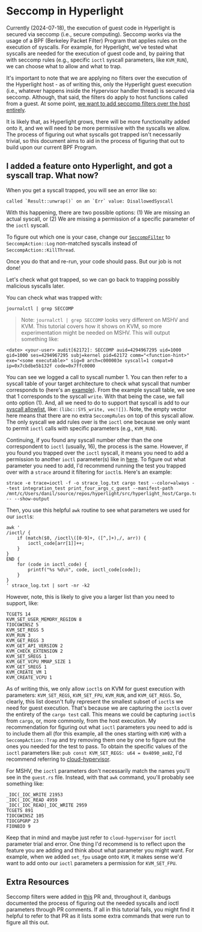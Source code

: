 # Seccomp in Hyperlight

Currently (2024-07-18), the execution of guest code in Hyperlight is secured via seccomp (i.e., secure computing). Seccomp works via the usage of a BPF (Berkeley Packet Filter) Program that applies rules on the execution of syscalls. For example, for Hyperlight, we've tested what syscalls are needed for the execution of guest code and, by pairing that with seccomp rules (e.g., specific `ioctl` syscall parameters, like `KVM_RUN`), we can choose what to allow and what to trap.

It's important to note that we are applying no filters over the execution of the Hyperlight host - as of writing this, only the Hyperlight guest execution (i.e., whatever happens inside the Hypervisor handler thread) is secured via seccomp. Although, that said, the filters do apply to host functions called from a guest. At some point, [we want to add seccomp filters over the host entirely](https://github.com/deislabs/hyperlight/issues/1471).

It is likely that, as Hyperlight grows, there will be more functionality added onto it, and we will need to be more permissive with the syscalls we allow. The process of figuring out what syscalls got trapped isn't necessarily trivial, so this document aims to aid in the process of figuring that out to build upon our current BPF Program.

## I added a feature onto Hyperlight, and got a syscall trap. What now?

When you get a syscall trapped, you will see an error like so:
```text
called `Result::unwrap()` on an `Err` value: DisallowedSyscall
```

With this happening, there are two possible options:
(1) We are missing an actual syscall, or
(2) We are missing a permission of a specific parameter of the `ioctl` syscall.

To figure out which one is your case, change our [`SeccompFilter`](https://github.com/deislabs/hyperlight/blob/dev/src/hyperlight_host/src/seccomp/guest.rs#L103) to `SeccompAction::Log` non-matched syscalls instead of `SeccompAction::KillThread`.

Once you do that and re-run, your code should pass. But our job is not done!

Let's check what got trapped, so we can go back to trapping possibly malicious syscalls later.

You can check what was trapped with:
```shell
journalctl | grep SECCOMP
```
> Note: `journalctl | grep SECCOMP` looks very different on MSHV and KVM. This tutorial covers how it shows on KVM, so more experimentation might be needed on MSHV.
This will output something like:
```text
<date> <your-user> audit[62172]: SECCOMP auid=4294967295 uid=1000 gid=1000 ses=4294967295 subj=kernel pid=62172 comm="<function-hint>" exe="<some executable>" sig=0 arch=c000003e syscall=1 compat=0 ip=0x7cbdbe5b132f code=0x7ffc0000
```

You can see we logged a call to syscall number 1. You can then refer to a syscall table of your target architecture to check what syscall that number corresponds to (here's an [example](https://github.com/rust-lang/libc/blob/0e28c864c25d2e9b0ab082947445efccef213da4/src/unix/linux_like/linux/gnu/b64/x86_64/not_x32.rs#L70)). From the example syscall table, we see that 1 corresponds to the syscall `write`. With that being the case, we fall onto option (1). And, all we need to do to support that syscall is add to our [syscall allowlist](https://github.com/deislabs/hyperlight/blob/dev/src/hyperlight_host/src/seccomp/guest.rs#L101), like: `(libc::SYS_write, vec![])`. Note, the empty vector here means that there are no extra `SeccompRules` on top of this syscall allow. The only syscall we add rules over is the `ioctl` one because we only want to permit `ioctl` calls with specific parameters (e.g., `KVM_RUN`).

Continuing, if you found any syscall number other than the one correspondent to `ioctl` (usually, 16), the process is the same. However, if you found you trapped over the `ioctl` syscall, it means you need to add a permission to another `ioctl` parameter(s) like in [here](https://github.com/deislabs/hyperlight/blob/dev/src/hyperlight_host/src/seccomp/guest.rs#L46). To figure out what parameter you need to add, I'd recommend running the test you trapped over with a `strace` around it filtering for `ioctl`s. Here's an example:

```shell
strace -e trace=ioctl -f -o strace_log.txt cargo test --color=always --test integration_test print_four_args_c_guest --manifest-path /mnt/c/Users/danil/source/repos/hyperlight/src/hyperlight_host/Cargo.toml -- --show-output
```

Then, you use this helpful `awk` routine to see what parameters we used for our `ioctl`s:

```shell
awk '
/ioctl/ {
    if (match($0, /ioctl\([0-9]+, ([^,]+),/, arr)) {
        ioctl_code[arr[1]]++;
    }
}
END {
    for (code in ioctl_code) {
        printf("%s %d\n", code, ioctl_code[code]);
    }
}
' strace_log.txt | sort -nr -k2
```

However, note, this is likely to give you a larger list than you need to support, like:
```text
TCGETS 14
KVM_SET_USER_MEMORY_REGION 8
TIOCGWINSZ 5
KVM_SET_REGS 5
KVM_RUN 3
KVM_GET_REGS 3
KVM_GET_API_VERSION 2
KVM_CHECK_EXTENSION 2
KVM_SET_SREGS 1
KVM_GET_VCPU_MMAP_SIZE 1
KVM_GET_SREGS 1
KVM_CREATE_VM 1
KVM_CREATE_VCPU 1
```

As of writing this, we only allow `ioctl`s on KVM for guest execution with parameters: `KVM_SET_REGS`, `KVM_SET_FPU`, `KVM_RUN`, and `KVM_GET_REGS`. So, clearly, this list doesn't fully represent the smallest subset of `ioctl`s we need for guest execution. That's because we are capturing the `ioctl`s over the entirety of the `cargo test` call. This means we could be capturing `ioctl`s from `cargo`, or, more commonly, from the host execution. My recommendation for figuring out what `ioctl` parameters you need to add is to include them all (for this example, all the ones starting with `KVM`) with a `SeccompAction::Trap` and try removing them one by one to figure out the ones you needed for the test to pass. To obtain the specific values of the `ioctl` parameters like: `pub const KVM_SET_REGS: u64 = 0x4090_ae82`, I'd recommend referring to [cloud-hypervisor](https://github.com/cloud-hypervisor/cloud-hypervisor/blob/7b3ffd89a5790190271726b0aba48d4971017218/vmm/src/seccomp_filters.rs#L137).

For MSHV, the `ioctl` parameters don't necessarily match the names you'll see in the `guest.rs` file. Instead, with that `awk` command, you'll probably see something like:

```text
_IOC(_IOC_WRITE 21953
_IOC(_IOC_READ 4959
_IOC(_IOC_READ|_IOC_WRITE 2959
TCGETS 891
TIOCGWINSZ 105
TIOCGPGRP 23
FIONBIO 9
```

Keep that in mind and maybe just refer to `cloud-hypervisor` for `ioctl` parameter trial and error. One thing I'd recommend is to reflect upon the feature you are adding and think about what parameter you might want. For example, when we added `set_fpu` usage onto `KVM`, it makes sense we'd want to add onto our `ioctl` parameters a permission for `KVM_SET_FPU`. 

## Extra Resources

Seccomp filters were added in [this](https://github.com/deislabs/hyperlight/pull/1450) PR and, throughout it, danbugs documented the process of figuring out the needed syscalls and ioctl parameters through PR comments. If all in this tutorial fails, you might find it helpful to refer to that PR as it lists some extra commands that were run to figure all this out.